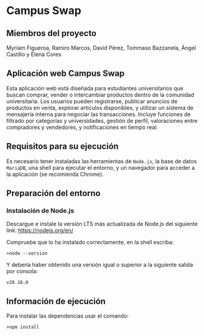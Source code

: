 # **Campus Swap**

## Miembros del proyecto
Myriam Figueroa, Ramiro Marcos, David Pérez, Tommaso Bazzanela, Ángel Castillo y Elena Cores

## Aplicación web Campus Swap
Esta aplicación web está diseñada para estudiantes universitarios que buscan comprar, vender o intercambiar productos dentro de la comunidad universitaria. Los usuarios pueden registrarse, publicar anuncios de productos en venta, explorar artículos disponibles, y utilizar un sistema de mensajería interna para negociar las transacciones. Incluye funciones de filtrado por categorías y universidades, gestión de perfil, valoraciones entre compradores y vendedores, y notificaciones en tiempo real. 

## Requisitos para su ejecución
Es necesario tener instaladas las herramientas de `Node.js`, la base de datos `MariaDB`, una shell para ejecutar el entorno, y un navegador para acceder a la aplicación (se recomienda Chrome).

## Preparación del entorno 
### Instalación de Node.js
Descargue e instale la versión LTS más actualizada de Node.js del siguiente link: https://nodejs.org/en/

Compruebe que lo ha instalado correctamente, en la shell escriba:
~~~
>node --version
~~~
Y debería haber obtenido una versión igual o superior a la siguiente salida por consola:
~~~
v20.16.0
~~~

## Información de ejecución
Para instalar las dependencias usar el comando:
~~~
>npm install
~~~

